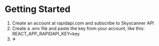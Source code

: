 # Getting Started

1. Create an account at rapidapi.com and subscribe to Skyscanner API
2. Create a .env file and paste the key from your account, like this: REACT_APP_RAPIDAPI_KEY=key
3. ✈
